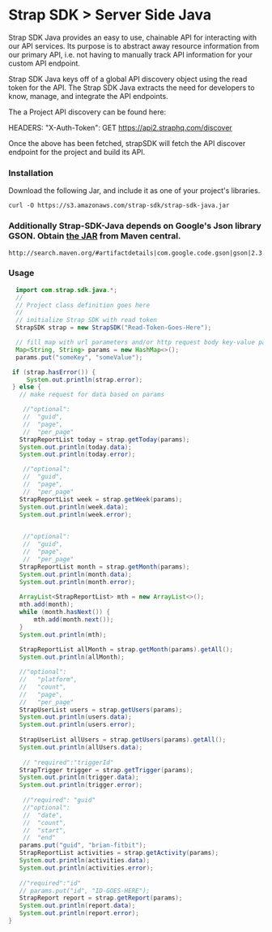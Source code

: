 # Strap SDK > Server Side Java

Strap SDK Java provides an easy to use, chainable API for interacting with our API services. Its purpose is to abstract away resource information from our primary API, i.e. not having to manually track API information for your custom API endpoint.

Strap SDK Java keys off of a global API discovery object using the read token for the API. The Strap SDK Java extracts the need for developers to know, manage, and integrate the API endpoints.

The a Project API discovery can be found here:

HEADERS: "X-Auth-Token": GET https://api2.straphq.com/discover

Once the above has been fetched, strapSDK will fetch the API discover endpoint for the project and build its API.

### Installation
Download the following Jar, and include it as one of your project's libraries.
```
curl -O https://s3.amazonaws.com/strap-sdk/strap-sdk-java.jar
```
### Additionally Strap-SDK-Java depends on Google's Json library GSON. Obtain [the JAR](http://search.maven.org/#artifactdetails|com.google.code.gson|gson|2.3.1|jar) from Maven central.
```
http://search.maven.org/#artifactdetails|com.google.code.gson|gson|2.3.1|jar
```

### Usage
```java
  import com.strap.sdk.java.*;
  //
  // Project class definition goes here
  //
  // initialize Strap SDK with read token
  StrapSDK strap = new StrapSDK("Read-Token-Goes-Here");

  // fill map with url parameters and/or http request body key-value pairs
  Map<String, String> params = new HashMap<>();
  params.put("someKey", "someValue");

 if (strap.hasError()) {
     System.out.println(strap.error);
 } else {
   // make request for data based on params

    //"optional": 
    //  "guid",
    //  "page",
    //  "per_page"
   StrapReportList today = strap.getToday(params);
   System.out.println(today.data);
   System.out.println(today.error);

    //"optional":
    //  "guid",
    //  "page",
    //  "per_page"
   StrapReportList week = strap.getWeek(params);
   System.out.println(week.data);
   System.out.println(week.error);
   

    //"optional": 
    //  "guid",
    //  "page",
    //  "per_page"
   StrapReportList month = strap.getMonth(params);
   System.out.println(month.data);
   System.out.println(month.error);
   
   ArrayList<StrapReportList> mth = new ArrayList<>();
   mth.add(month);
   while (month.hasNext()) {
       mth.add(month.next());
   }
   System.out.println(mth);
   
   StrapReportList allMonth = strap.getMonth(params).getAll();
   System.out.println(allMonth);

   //"optional": 
   //   "platform",
   //   "count",
   //   "page",
   //   "per_page"
   StrapUserList users = strap.getUsers(params);
   System.out.println(users.data);
   System.out.println(users.error);
   
   StrapUserList allUsers = strap.getUsers(params).getAll();
   System.out.println(allUsers.data);
   
    // "required":"triggerId"
   StrapTrigger trigger = strap.getTrigger(params);
   System.out.println(trigger.data);
   System.out.println(trigger.error);
   
    //"required": "guid"
    //"optional":
    //  "date",
    //  "count",
    //  "start",
    //  "end"
   params.put("guid", "brian-fitbit");
   StrapReportList activities = strap.getActivity(params);
   System.out.println(activities.data);
   System.out.println(activities.error);
   
   //"required":"id"
   // params.put("id", "ID-GOES-HERE");
   StrapReport report = strap.getReport(params);
   System.out.println(report.data);
   System.out.println(report.error);
}
```
